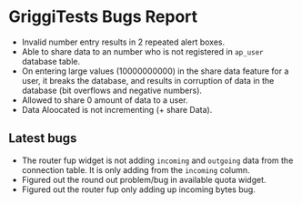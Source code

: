 # GriggiTests Bugs Report
+ Invalid number entry results in 2 repeated alert boxes.
+ Able to share data to an number who is not registered in `ap_user` database table.
+ On entering large values (10000000000) in the share data feature for a user, it breaks the database, and results in corruption of data in the database (bit overflows and negative numbers).
+ Allowed to share 0 amount of data to a user.
+ Data Aloocated is not incrementing (+ share Data).

## Latest bugs
+ The router fup widget is not adding `incoming` and `outgoing` data from the connection table. It is only adding from the `incoming` column. 
+ Figured out the round out problem/bug in available quota widget.
+ Figured out the router fup only adding up incoming bytes bug.
